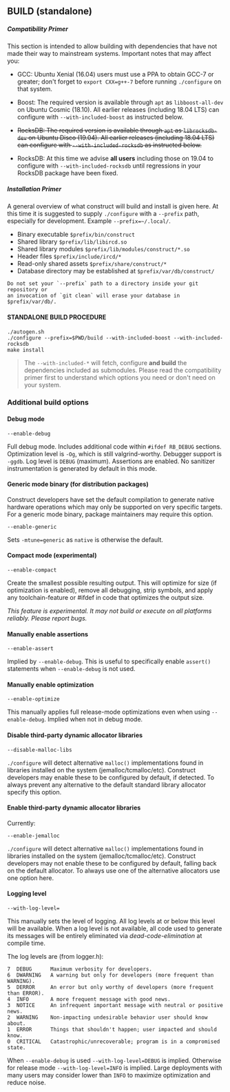 ## BUILD (standalone)

##### Compatibility Primer

This section is intended to allow building with dependencies that have not
made their way to mainstream systems. Important notes that may affect you:

- GCC: Ubuntu Xenial (16.04) users must use a PPA to obtain GCC-7 or greater; don't
forget to `export CXX=g++-7` before running `./configure` on that system.

- Boost: The required version is available through `apt` as `libboost-all-dev` on
Ubuntu Cosmic (18.10). All earlier releases (including 18.04 LTS) can configure
with `--with-included-boost` as instructed below.

- ~~RocksDB: The required version is available through `apt` as `librocksdb-dev` on
Ubuntu Disco (19.04). All earlier releases (including 18.04 LTS) can configure
with `--with-included-rocksdb` as instructed below.~~

- RocksDB: At this time we advise **all users** including those on 19.04 to
configure with `--with-included-rocksdb` until regressions in your RocksDB
package have been fixed.

##### Installation Primer

A general overview of what construct will build and install is given here. At
this time it is suggested to supply `./configure` with a `--prefix` path,
especially for development. Example `--prefix=~/.local/`.

- Binary executable `$prefix/bin/construct`
- Shared library `$prefix/lib/libircd.so`
- Shared library modules `$prefix/lib/modules/construct/*.so`
- Header files `$prefix/include/ircd/*`
- Read-only shared assets `$prefix/share/construct/*`
- Database directory may be established at `$prefix/var/db/construct/`

```
Do not set your `--prefix` path to a directory inside your git repository or
an invocation of `git clean` will erase your database in $prefix/var/db/.
```

#### STANDALONE BUILD PROCEDURE

```
./autogen.sh
./configure --prefix=$PWD/build --with-included-boost --with-included-rocksdb
make install
```

> The `--with-included-*` will fetch, configure **and build** the dependencies included
as submodules. Please read the compatibility primer first to understand which options
you need or don't need on your system.


### Additional build options

#### Debug mode

```
--enable-debug
```
Full debug mode. Includes additional code within `#ifdef RB_DEBUG` sections.
Optimization level is `-Og`, which is still valgrind-worthy. Debugger support
is `-ggdb`. Log level is `DEBUG` (maximum). Assertions are enabled. No
sanitizer instrumentation is generated by default in this mode.


#### Generic mode binary (for distribution packages)

Construct developers have set the default compilation to generate native
hardware operations which may only be supported on very specific targets. For
a generic mode binary, package maintainers may require this option.

```
--enable-generic
```
Sets `-mtune=generic` as `native` is otherwise the default.


#### Compact mode (experimental)

```
--enable-compact
```
Create the smallest possible resulting output. This will optimize for size
(if optimization is enabled), remove all debugging, strip symbols, and apply
any toolchain-feature or #ifdef in code that optimizes the output size.

_This feature is experimental. It may not build or execute on all platforms
reliably. Please report bugs._


#### Manually enable assertions

```
--enable-assert
```
Implied by `--enable-debug`. This is useful to specifically enable `assert()`
statements when `--enable-debug` is not used.


#### Manually enable optimization

```
--enable-optimize
```
This manually applies full release-mode optimizations even when using
`--enable-debug`. Implied when not in debug mode.


#### Disable third-party dynamic allocator libraries

```
--disable-malloc-libs
```
`./configure` will detect alternative `malloc()` implementations found in
libraries installed on the system (jemalloc/tcmalloc/etc). Construct developers
may enable these to be configured by default, if detected. To always prevent
any alternative to the default standard library allocator specify this option.


#### Enable third-party dynamic allocator libraries

Currently:

```
--enable-jemalloc
```

`./configure` will detect alternative `malloc()` implementations found in
libraries installed on the system (jemalloc/tcmalloc/etc). Construct developers
may not enable these to be configured by default, falling back on the default
allocator. To always use one of the alternative allocators use one option here.


#### Logging level

```
--with-log-level=
```
This manually sets the level of logging. All log levels at or below this level
will be available. When a log level is not available, all code used to generate
its messages will be entirely eliminated via *dead-code-elimination* at compile
time.

The log levels are (from logger.h):
```
7  DEBUG      Maximum verbosity for developers.
6  DWARNING   A warning but only for developers (more frequent than WARNING).
5  DERROR     An error but only worthy of developers (more frequent than ERROR).
4  INFO       A more frequent message with good news.
3  NOTICE     An infrequent important message with neutral or positive news.
2  WARNING    Non-impacting undesirable behavior user should know about.
1  ERROR      Things that shouldn't happen; user impacted and should know.
0  CRITICAL   Catastrophic/unrecoverable; program is in a compromised state.
```

When `--enable-debug` is used `--with-log-level=DEBUG` is implied. Otherwise
for release mode `--with-log-level=INFO` is implied. Large deployments with
many users may consider lower than `INFO` to maximize optimization and reduce
noise.
